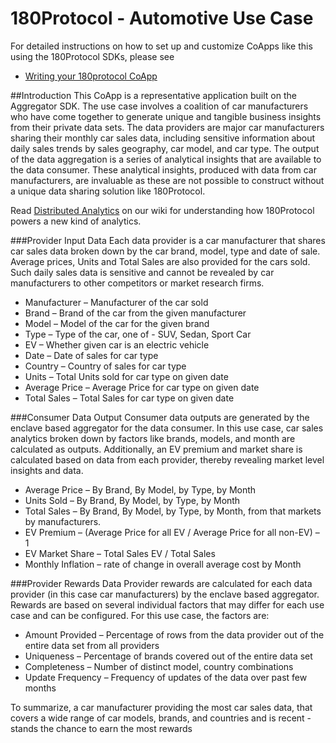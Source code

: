 # 180Protocol - Automotive Use Case

For detailed instructions on how to set up and customize CoApps like this using the 180Protocol SDKs, please see

* [Writing your 180protocol CoApp](https://docs.180protocol.com/develop/tutorials/writing-your-180protocol-coapp)

##Introduction
This CoApp is a representative application built on the Aggregator SDK. The use case involves a coalition of car manufacturers
who have come together to generate unique and tangible business insights from their private data sets. The data providers
are major car manufacturers sharing their monthly car sales data, including sensitive information about daily sales trends by
sales geography, car model, and car type. The output of the data aggregation is a series of analytical insights that are available to the
data consumer. These analytical insights, produced with data from car manufacturers, are invaluable as these are not possible
to construct without a unique data sharing solution like 180Protocol. 

Read [Distributed Analytics](https://docs.180protocol.com/learn/sample-use-cases/distributed-analytics) on our wiki for understanding 
how 180Protocol powers a new kind of analytics.

###Provider Input Data
Each data provider is a car manufacturer that shares car sales data broken down by the car brand, model, type and date of sale. 
Average prices, Units and Total Sales are also provided for the cars sold. Such daily sales data is sensitive and cannot be
revealed by car manufacturers to other competitors or market research firms.

* Manufacturer – Manufacturer of the car sold
* Brand – Brand of the car from the given manufacturer
* Model  – Model of the car for the given brand
* Type – Type of the car, one of - SUV, Sedan, Sport Car
* EV – Whether given car is an electric vehicle
* Date – Date of sales for car type
* Country – Country of sales for car type
* Units – Total Units sold for car type on given date
* Average Price – Average Price for car type on given date
* Total Sales – Total Sales for car type on given date

###Consumer Data Output
Consumer data outputs are generated by the enclave based aggregator for the data consumer. In this use case, car sales 
analytics broken down by factors like brands, models, and month are calculated as outputs. Additionally, an EV premium 
and market share is calculated based on data from each provider, thereby revealing market level insights and data.

* Average Price – By Brand, By Model, by Type, by Month
* Units Sold – By Brand, By Model, by Type, by Month
* Total Sales  – By Brand, By Model, by Type, by Month, from that markets by manufacturers.
* EV Premium – (Average Price for all EV / Average Price for all non-EV) – 1
* EV Market Share – Total Sales EV / Total Sales
* Monthly Inflation – rate of change in overall average cost by Month


###Provider Rewards
Data Provider rewards are calculated for each data provider (in this case car manufacturers) by the enclave based aggregator. 
Rewards are based on several individual factors that may differ for each use case and can be configured. 
For this use case, the factors are:

* Amount Provided – Percentage of rows from the data provider out of the entire data set from all providers
* Uniqueness – Percentage of brands covered out of the entire data set
* Completeness – Number of distinct model, country combinations
* Update Frequency – Frequency of updates of the data over past few months

To summarize, a car manufacturer providing the most car sales data, that covers a wide range of car models, brands, and countries
and is recent - stands the chance to earn the most rewards

